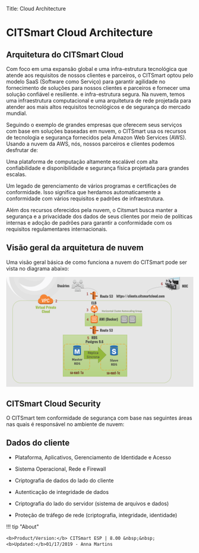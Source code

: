 Title: Cloud Architecture

# CITSmart Cloud Architecture

Arquitetura do CITSmart Cloud
-----------------------------

Com foco em uma expansão global e uma infra-estrutura tecnológica que atende aos
requisitos de nossos clientes e parceiros, o CITSmart optou pelo modelo SaaS
(Software como Serviço) para garantir agilidade no fornecimento de soluções para
nossos clientes e parceiros e fornecer uma solução confiável e resiliente. e
infra-estrutura segura. Na nuvem, temos uma infraestrutura computacional e uma
arquitetura de rede projetada para atender aos mais altos requisitos
tecnológicos e de segurança do mercado mundial.

Seguindo o exemplo de grandes empresas que oferecem seus serviços com base em
soluções baseadas em nuvem, o CITSmart usa os recursos de tecnologia e segurança
fornecidos pela Amazon Web Services (AWS). Usando a nuvem da AWS, nós, nossos
parceiros e clientes podemos desfrutar de:

Uma plataforma de computação altamente escalável com alta confiabilidade e
disponibilidade e segurança física projetada para grandes escalas.

Um legado de gerenciamento de vários programas e certificações de conformidade.
Isso significa que herdamos automaticamente a conformidade com vários requisitos
e padrões de infraestrutura.

Além dos recursos oferecidos pela nuvem, o Citsmart busca manter a segurança e a
privacidade dos dados de seus clientes por meio de políticas internas e adoção
de padrões para garantir a conformidade com os requisitos regulamentares
internacionais.

Visão geral da arquitetura de nuvem
-----------------------------------

Uma visão geral básica de como funciona a nuvem do CITSmart pode ser vista no
diagrama abaixo:

![Screenshot](images/citsmart-cloud-plataform.png)

CITSmart Cloud Security
-----------------------

O CITSmart tem conformidade de segurança com base nas seguintes áreas nas quais
é responsável no ambiente de nuvem:

Dados do cliente
----------------

- Plataforma, Aplicativos, Gerenciamento de Identidade e Acesso

- Sistema Operacional, Rede e Firewall

- Criptografia de dados do lado do cliente

- Autenticação de integridade de dados

- Criptografia do lado do servidor (sistema de arquivos e dados)

- Proteção de tráfego de rede (criptografia, integridade, identidade)


!!! tip "About"

    <b>Product/Version:</b> CITSmart ESP | 8.00 &nbsp;&nbsp;
    <b>Updated:</b>01/17/2019 - Anna Martins

